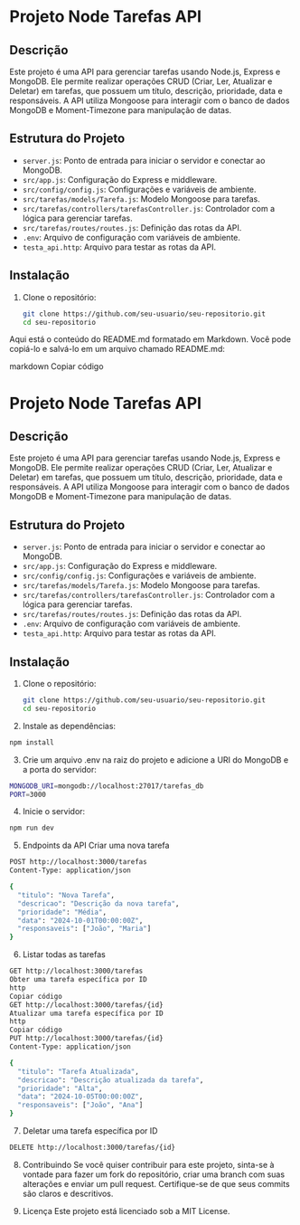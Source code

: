# Projeto Node Tarefas API

## Descrição

Este projeto é uma API para gerenciar tarefas usando Node.js, Express e MongoDB. Ele permite realizar operações CRUD (Criar, Ler, Atualizar e Deletar) em tarefas, que possuem um título, descrição, prioridade, data e responsáveis. A API utiliza Mongoose para interagir com o banco de dados MongoDB e Moment-Timezone para manipulação de datas.

## Estrutura do Projeto

- `server.js`: Ponto de entrada para iniciar o servidor e conectar ao MongoDB.
- `src/app.js`: Configuração do Express e middleware.
- `src/config/config.js`: Configurações e variáveis de ambiente.
- `src/tarefas/models/Tarefa.js`: Modelo Mongoose para tarefas.
- `src/tarefas/controllers/tarefasController.js`: Controlador com a lógica para gerenciar tarefas.
- `src/tarefas/routes/routes.js`: Definição das rotas da API.
- `.env`: Arquivo de configuração com variáveis de ambiente.
- `testa_api.http`: Arquivo para testar as rotas da API.

## Instalação

1. Clone o repositório:
   ```bash
   git clone https://github.com/seu-usuario/seu-repositorio.git
   cd seu-repositorio
    ```

Aqui está o conteúdo do README.md formatado em Markdown. Você pode copiá-lo e salvá-lo em um arquivo chamado README.md:

markdown
Copiar código
# Projeto Node Tarefas API

## Descrição

Este projeto é uma API para gerenciar tarefas usando Node.js, Express e MongoDB. Ele permite realizar operações CRUD (Criar, Ler, Atualizar e Deletar) em tarefas, que possuem um título, descrição, prioridade, data e responsáveis. A API utiliza Mongoose para interagir com o banco de dados MongoDB e Moment-Timezone para manipulação de datas.

## Estrutura do Projeto

- `server.js`: Ponto de entrada para iniciar o servidor e conectar ao MongoDB.
- `src/app.js`: Configuração do Express e middleware.
- `src/config/config.js`: Configurações e variáveis de ambiente.
- `src/tarefas/models/Tarefa.js`: Modelo Mongoose para tarefas.
- `src/tarefas/controllers/tarefasController.js`: Controlador com a lógica para gerenciar tarefas.
- `src/tarefas/routes/routes.js`: Definição das rotas da API.
- `.env`: Arquivo de configuração com variáveis de ambiente.
- `testa_api.http`: Arquivo para testar as rotas da API.

## Instalação

1. Clone o repositório:
   ```bash
   git clone https://github.com/seu-usuario/seu-repositorio.git
   cd seu-repositorio
   ```
2. Instale as dependências:
```bash
npm install
```

3. Crie um arquivo .env na raiz do projeto e adicione a URI do MongoDB e a porta do servidor:
```bash
MONGODB_URI=mongodb://localhost:27017/tarefas_db
PORT=3000
```
4. Inicie o servidor:
```bash
npm run dev
```

5. Endpoints da API
Criar uma nova tarefa

```bash
POST http://localhost:3000/tarefas
Content-Type: application/json

{
  "titulo": "Nova Tarefa",
  "descricao": "Descrição da nova tarefa",
  "prioridade": "Média",
  "data": "2024-10-01T00:00:00Z",
  "responsaveis": ["João", "Maria"]
}
```
6. Listar todas as tarefas

```bash
GET http://localhost:3000/tarefas
Obter uma tarefa específica por ID
http
Copiar código
GET http://localhost:3000/tarefas/{id}
Atualizar uma tarefa específica por ID
http
Copiar código
PUT http://localhost:3000/tarefas/{id}
Content-Type: application/json

{
  "titulo": "Tarefa Atualizada",
  "descricao": "Descrição atualizada da tarefa",
  "prioridade": "Alta",
  "data": "2024-10-05T00:00:00Z",
  "responsaveis": ["João", "Ana"]
}

```
7. Deletar uma tarefa específica por ID

```bash
DELETE http://localhost:3000/tarefas/{id}
```

8. Contribuindo
Se você quiser contribuir para este projeto, sinta-se à vontade para fazer um fork do repositório, criar uma branch com suas alterações e enviar um pull request. Certifique-se de que seus commits são claros e descritivos.

9. Licença
Este projeto está licenciado sob a MIT License.